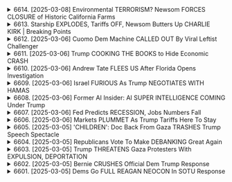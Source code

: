 <details>
<summary>6614. [2025-03-08] Environmental TERRORISM? Newsom FORCES CLOSURE of Historic California Farms</summary><br>

<a href="https://www.youtube.com/watch?v=EXwT_7HVmys" target="_blank">
    <img src="https://img.youtube.com/vi/EXwT_7HVmys/maxresdefault.jpg" 
        alt="[Youtube]" width="200">
</a>

# Environmental TERRORISM? Newsom FORCES CLOSURE of Historic California Farms

### 重點整理：工廠式農場與地產農場的辯論

#### 1. 定義與爭議
- **工廠式農場的定義模糊**：缺乏明確法律或行業標準，導致イメージ混亂。
- **地產農場的重要性**：維持地方食源、支持小規模農夫。

#### 2. 經濟影響
- **成本科超市衝擊**：大型連鎖店傾向於支持工業化農業，削弱小農收入。
- **資金流向**：購物於大企業等同支援工業化模式，而非地方農民。

#### 3. 社會與環境影響
- **生態平衡**：規模化生產可能破壞環境，小農則更重視永續農法。
- **社區凝聚力**：支持地產農場可維繫地方經濟及社區網絡。

#### 4. 地球村現象
- **全球性問題**：歐美等地也面臨同樣挑戰，顯示此為國際性議題。
- **共同行動的重要性**：需集體努力以阻止工業化對小農的侵略。

#### 5. 個人行動建議
- **直接溝通**：與本地農夫交流，了解其生產方式並提供支持。
- **消費選擇**：優先購買本地產品，抵制大型連鎖店。
- **情報収集**：參考「Food and Family Farms」等資源，了解更多案例。

#### 6. 結論
- **必要性**：防止工業化農業進一步擠壓小規模農場，需集體行動。
- **倡導本地食源**：支持地產農場即是捍衫社區未來。
</details>

<details>
<summary>6613. Starship EXPLODES, Tariffs OFF, Newsom Butters Up CHARLIE KIRK | Breaking Points</summary><br>

<a href="https://www.youtube.com/watch?v=D79NstCwIs8" target="_blank">
    <img src="https://img.youtube.com/vi/D79NstCwIs8/maxresdefault.jpg" 
        alt="[Youtube]" width="200">
</a>

# Starship EXPLODES, Tariffs OFF, Newsom Butters Up CHARLIE KIRK | Breaking Points


</details>

<details>
<summary>6612. [2025-03-06] Cuomo Dem Machine CALLED OUT By Viral Leftist Challenger</summary><br>

<a href="https://www.youtube.com/watch?v=EcX2Rj1q5aU" target="_blank">
    <img src="https://img.youtube.com/vi/EcX2Rj1q5aU/maxresdefault.jpg" 
        alt="[Youtube]" width="200">
</a>

# Cuomo Dem Machine CALLED OUT By Viral Leftist Challenger

### 小節歸納：

#### 1. 主要政治運動或團體：
   - 提出者： Zahana（假設為候選人）
   - 政治運動目標：挑戰現任市長阿ndata-Andrew Cuomo，提供進步的政策，改變紐約市政。
   - 支持基礎：吸引市民、工作階級選民，強調公平與社會正義。

#### 2. 主要政策主張：
   - **住房政策**：
     - 家庭租金	freeze（凍結）
     - 建造20萬個可負擔住所。
   - **交通政策**：
     - 搭乘公車加速化和免費化。
   - **兒童保育**：
     - 提供 universial child care（通用兒童照顧）。
   - **經濟正義**：
     - 確保工薪階級權益，反對企業與億萬富翁階級的影響力。

#### 3. 具體行動方案：
   - **資金籌集**：
     - 對抗 Cuomo 的超級 PAC 已經籌得150萬美元。
     - 紐約市提供市民捐款 8 倍的公共配額，目前已籌得400 萬美元，還有潛力籌得更多。
   - **接地活動**：
     - 擿訪市內100 萬戶家庭，直接與市民溝通。
   - **數位策略**：
     - 利用媒體與病毒式內容，掌握注意力經濟學。
   - **投票動員**：
     - 鼓勵支持者前往 zahanfornyc.com 罹覽並參與活動。

#### 4. 綜合分析：
   - **挑戰背景**：
     - 紐約市存在右翼勢力增長，市民對政客失德與腐敗的不滿。
   - **成功因素**：
     - 政策貼近民生需求，直接解決市民生活問題。
     - 高效的數位行銷策略，提升曝光率與支持度。
   - **潛在困難**：
     - 資金對抗 Cuomo 的超級 PAC 可能會是一大挑戰。
     - 地面活動需要大量人力與時間投入。

#### 5. 支持者參與方式：
   - 捐款：支持 Zahana 的政見，通過網站 zahanfornyc.com 貢獻資金。
   - 志願參加：加入地面活動，如 door-knocking。
   - 傳播消息：分享影片與內容，增加曝光率。

### 總結：
Zahana 提出的一系列政策主張直擊紐約市民的實際需求，特別是在住房、交通和兒童保育等方面。其具體行動方案結合了資金籌集、接地活動及數位策略，展現了一個進步且實踐性的政見路線。面對 Cuomo 的挑戰，Zahana 需要更多市民的支持與參與，共同為一個更公平的紐約而努力。
</details>

<details>
<summary>6611. [2025-03-06] Trump COOKING THE BOOKS to Hide Economic CRASH</summary><br>

<a href="https://www.youtube.com/watch?v=1a7_1c6szis" target="_blank">
    <img src="https://img.youtube.com/vi/1a7_1c6szis/maxresdefault.jpg" 
        alt="[Youtube]" width="200">
</a>

# Trump COOKING THE BOOKS to Hide Economic CRASH

### 1. 經濟政策與其影響

#### 1.1 政府支出削減對勞工階級的衝擊  
- 政府通過削減社會保障計劃和解僱公職人員來降低開支。
- 這些措施對普通民眾的生活質量造成直接影響，特別是在醫療保健、教育和退休福利等方面。

#### 1.2 稅收政策的寡頭傾向  
- 富豪階級享受了大規模的減稅，尤其是託管政權期間實施的4兆美元減稅方案。
- 這些 tax cuts 直接惠及億萬富翁，並為他們創造了新的海外投資機會。

#### 1.3 結論  
- 現行的經濟政策明顯傾向於保護和增益少數精英階級的利益，而非普通民眾。

---

### 2. 寡頭政治與不平等

#### 2.1 資源集中化現象  
- 近年來富人佔總支出的比例不斷上升。目前，Top 10% 的收入羣體已經佔據了全美支出的50%。
- 與30年前相比（當時僅佔約33%），這表明資源和權力正在向少數精英高度集中。

#### 2.2 消費模式的兩極分化  
- 富人消費能力的提升主要來源於他們對高級商品和服務的巨大需求，這包括奢侈品、高端教育和醫療服務等。
- 相反，普通民眾可選 consumption 選項則受到嚴格限制。

#### 2.3 經濟政策的逆進性  
- 政府實施的高度逆進性經濟政策（如高關稅）進一步加劇了貧富差距。這些措施對低收入羣體造成沉重打擊，而富人卻受益於減稅和海外投資機會。

---

### 3. 結論：當前經濟形勢與未來展望

#### 3.1 現行政策的短期影響  
- 消費支出大幅下降，消費者信心指數銳減。
- 房地產市場陷入深度衰退，股市動蕩加劇。

#### 3.2 長期趨勢的憂慮  
- 寡頭政治的進一步深化將導致普通民眾生活條件的持續惡化。
- 經濟不平等的惡化可能引發更為嚴重的社會矛盾和政治動盪。

#### 3.3 對未來政策的建議  
- 需要重新審視現行政策，強調公平與社會保障。
- 推動累進稅制改革，遏制資本過度集中。
- 加大對勞工階級的支持力度，確保基本生活條件不被進一步削弱。

#### 3.4 結論  
- 現行的寡頭政治主導的經濟政策若不改變，將導致美國社會面臨更加嚴峻的挑戰。
</details>

<details>
<summary>6610. [2025-03-06] Andrew Tate FLEES US After Florida Opens Investigation</summary><br>

<a href="https://www.youtube.com/watch?v=T542RxJKNMo" target="_blank">
    <img src="https://img.youtube.com/vi/T542RxJKNMo/maxresdefault.jpg" 
        alt="[Youtube]" width="200">
</a>

# Andrew Tate FLEES US After Florida Opens Investigation

### 事件概述

#### 主要事件
1. **逮捕與指控**  
   - 安德魯·テイト（Andrew Tate）及其兄弟 Tristan 被指控涉及人口販賣及性交易。
   - 檢方聲稱他們在羅馬尼亞有組織性的犯罪活動，包括招募年輕女性從事非法性產業。

2. **法律程序與赦免問題**
   - 若州級機構對安德魯提出告訴，根據美國憲法，總統無權赦免州級罪名。
   - 此事件可能影響其支持者及政治盟友的立場。

3. **媒體與公衆反應**
   - 建議觀衆觀看兩年前Ali Betts的訪談，她曾直言批評安德魯的行爲。
   - 討論涉及保守派媒體的倫理問題及其對女性領導力的看法。

4. **逃亡計劃**
   - 安德魯可能考慮返回羅馬尼亞以逃避美國司法追捕，但羅馬尼亞的法律環境更爲嚴苛。

#### 主要人物
1. **安德魯·テイト（Andrew Tate）**  
   - 極右翼政治人物，以其激進言論和社交媒體影響力聞名。
   - 被指控涉及人口販賣及性交易，面臨多項法律問題。

2. **Tristan Teate**  
   - 安德魯的兄弟，一同被捲入案件，具體角色尚不明確。

3. **Ali Betts**  
   - 記者，曾對安德魯提出批評，其報道風格和職業道德受到認可。

4. **保守派媒體與支持者**
   - 包括Candiace Owens等人物，他們在事件中的反應成爲公衆關注焦點。

### 主要論證

#### 法律與政治層面
1. **赦免權限的限制**  
   - 總統僅能赦免聯邦罪名，州級犯罪不在其權限範圍內。
   - 此點可能影響安德魯的支持者對未來策略的制定。

2. **司法公正性**
   - 強調「無罪推定」原則，即在證據確鑿前應視爲無罪。
   - 討論證物處理方式及其對案件的影響。

#### 媒體與公衆層面
1. **媒體報道的責任**  
   - 分析保守派媒體在事件中的報道策略及其對女性領導力的雙重標準。
   - 探討媒體如何塑造公衆人物形象及影響輿論方向。

2. **公衆反應與社交媒體**
   - 觀察支持者與反對者在社交平臺上的互動，評估事件對安德魯政治生涯的潛在影響。

### 結論

安德魯·テイト及其兄弟的案件不僅是法律問題，更是媒體與政治交織的典型案例。事件揭示了極右翼人物面臨的道德困境及保守派媒體的倫理挑戰。未來的發展將取決於司法程序的公正性、公衆輿論的變化以及相關利益集團的反應。建議持續關注案件進展及媒體報道，以全面理解其複雜性。

---

**整理人：[Your Name]**  
**日期：[Current Date]**
</details>

<details>
<summary>6609. [2025-03-06] Israel FURIOUS As Trump NEGOTIATES WITH HAMAS</summary><br>

<a href="https://www.youtube.com/watch?v=9tDQkdVDnV4" target="_blank">
    <img src="https://img.youtube.com/vi/9tDQkdVDnV4/maxresdefault.jpg" 
        alt="[Youtube]" width="200">
</a>

# Israel FURIOUS As Trump NEGOTIATES WITH HAMAS

### 以色列與哈馬斯衝突的關鍵點分析

#### 1. 衝突背景
- **歷史根源**：以色列與哈馬斯之間的衝突可以追溯到上世紀90年代初。哈馬斯作爲巴勒斯坦主要的伊斯蘭抵抗組織，始終堅持通過武力手段實現對以色列的抵抗，並尋求建立一個獨立的巴勒斯坦國。
- **近期事件**：自2023年10月以來，加沙地帶的局勢急劇惡化，主要是由於以色列軍隊對哈馬斯目標的打擊行動升級，導致大量平民傷亡和基礎設施損毀。

#### 2. 當前人道主義危機
- **傷亡情況**：據聯合國統計，截至2023年11月，已有數千名巴勒斯坦人在衝突中喪生，其中包括大量婦女和兒童。
- **基礎設施破壞**：加沙地帶的電力、供水和醫療設施遭受嚴重破壞，導致基本生活條件無法保障。

#### 3. 國際社會反應
- **聯合國立場**：聯合國多次呼籲雙方停火，並要求保護平民安全。聯合國安理會召開緊急會議，但未能通過任何實質性決議。
- **美國與歐洲國家的反應**：美國和大多數歐洲國家支持以色列的自衛權，同時對哈馬斯的行爲表示譴責。

#### 4. 政治與軍事動態
- **以色列的戰略**：以色列政府表示其行動旨在打擊恐怖主義，保障國家安全，並強調將採取一切必要措施保護公民。
- **哈馬斯的立場**：哈馬斯拒絕停火提議，並誓言繼續抵抗以色列的侵略。該組織認爲只有通過武力手段才能迫使以色列做出讓步。

#### 5. 可能的解決方案
- **外交途徑**：埃及、卡塔爾等地區國家積極推動和平對話，但進展有限。
- **人道主義援助**：國際社會呼籲向加沙地帶提供緊急援助，並支持相關人道主義機構的工作。

#### 6. 長期影響與展望
- **區域穩定**：衝突的持續可能進一步激化中東地區的緊張局勢，對地區安全構成更大威脅。
- **國際關係**：事件將影響以色列與其他國家的關係，尤其是與美國和歐洲盟友之間的互動。
- **巴勒斯坦問題的未來**：加沙地帶的長期不穩定可能使巴勒斯坦獨立建國的目標更加遙遠。

#### 7. 媒體與公衆輿論
- **全球關注**：國際媒體對衝突進行了廣泛報道，引發了全球公衆的關注和討論。社交媒體上有關於事件的各種觀點和評論。
- **公衆反應**：許多國家的民衆舉行了示威活動，表達對以色列行動的支持或反對。

#### 8. 經濟影響
- **直接影響**：加沙地帶的經濟基礎幾乎完全癱瘓，導致大量失業和貧困。
- **間接影響**：衝突可能影響中東地區的整體經濟環境，並對全球能源市場產生波動。

### 結論
當前以色列與哈馬斯之間的衝突已造成嚴重的人道主義危機，並對地區穩定構成威脅。解決這一問題需要國際社會的共同努力，包括推動和平對話、提供人道主義援助以及促進公正合理的政治解決方案。
</details>

<details>
<summary>6608. [2025-03-06] Former AI Insider: AI SUPER INTELLIGENCE COMING Under Trump</summary><br>

<a href="https://www.youtube.com/watch?v=ZzJMxh68RGI" target="_blank">
    <img src="https://img.youtube.com/vi/ZzJMxh68RGI/maxresdefault.jpg" 
        alt="[Youtube]" width="200">
</a>

# Former AI Insider: AI SUPER INTELLIGENCE COMING Under Trump

### 論文結構整理

#### 1. 經濟與技術競爭
- ** капитализма vs 社會主義元素**  
  - 西方資本主義可能不再是最有效的創新驅動力，因其過度依賴金融操控和利益追求，而非真正的技術革新。
  - 中國的混合經濟模式，結合國家資源投入和集中力量於關鍵產業，提高了研發效率並推動技術進步。

- **サプライチェーン的重要性**  
  - 強大的供應鏈結構是技術開發的核心因素。需要政府介入、計劃和協調各方資源。
  - 特定產業領導人（如埃隆·馬斯克）在推動創新中扮演關鍵角色。

#### 2. 歷史與冷戰遺跡
- **冷戰後的自信**
  - 西方國家曾認為資本主義無敵，勝利於任何競爭對手。
  - 面臨來自中國等新型經濟模式的挑戰，西方需重新評估其優勢。

- **社會價值取向**
  - 過度消費和娛樂文化的盛行可能削弱科學和技術人才的培養。
  - 真正的創新需要國家在教育、科研方面的持續投入。

#### 3. 將來挑戰與選擇
- **防禦支出與社會福利平衡**
  - 歐洲正在辯論是否應削減社會福利以增加國防支出，以應對科技和軍事競爭。
  - 如德法等國可能面臨降低生活保障水平的艱難抉擇。

- **政府角色的重要性**
  - 需要有效的政策引導和資源分配，防止被大型獨佔企業控制市場。
  - 國家幹預在科技和產業發展中是不可缺少的。

#### 4. 媒體與信息傳播
- **媒體的作用**
  - 分享有價值的內容可幫助更廣泛的受眾理解複雜話題。
  - 鼓勵觀眾主動學習，如通過YouTube等渠道獲取第一手資訊。

- **頻道推介**
  - 提供電子郵件訂閱服務（breakingpoints tocom），每日早晨免費接收完整節目內容，助力跟蹤最新趨勢。
</details>

<details>
<summary>6607. [2025-03-06] Fed Predicts RECESSION, Jobs Numbers Fall</summary><br>

<a href="https://www.youtube.com/watch?v=AMz2nmtsD7I" target="_blank">
    <img src="https://img.youtube.com/vi/AMz2nmtsD7I/maxresdefault.jpg" 
        alt="[Youtube]" width="200">
</a>

# Fed Predicts RECESSION, Jobs Numbers Fall

### 經濟方面：
1. **通貨膨脀**：目前經濟數據未顯示出明顯的通貨膨脀跡象，但需密切關注人工智慧技術進步對物價水平的潛在影響。
2. **衰退跡象**：尚無明確的衰退跡象，但AI技術發展可能引發的結構性調整風險不容忽視。

### 技術方面：
1. **AI發展進度**：符合甚至超越預期，尤其在晶片製造、數據處理等關鍵領域取得突破。
2. **風險**：
   - **市場過熱**：科技股佔股市總市值比例歷史性高位，存在泡沫破裂風險。
   - **依賴性風險**：各行各業對AI的依賴增加，可能導致系統性風險。

### 政治方面：
1. **政策幹預**：政府可能通過監管或補貼等手段影響市場。
2. **地緣政治**：中美在AI領域的競爭加劇，可能引發技術封鎖和貿易摩擦。

### 社會方面：
1. **社會氣氛**：對AI未來發展的期待與憂慮並存，部分羣體擔心失業風險。
2. **情緒**：存在一定程度的不滿與焦慮，尤其是對於科技巨頭過度集中於市場資源的現象。
</details>

<details>
<summary>6606. [2025-03-06] Markets PLUMMET As Trump Tariffs Here To Stay</summary><br>

<a href="https://www.youtube.com/watch?v=V2B7OcBNK7E" target="_blank">
    <img src="https://img.youtube.com/vi/V2B7OcBNK7E/maxresdefault.jpg" 
        alt="[Youtube]" width="200">
</a>

# Markets PLUMMET As Trump Tariffs Here To Stay

### 小組討論會議記錄整理

#### 1. 政治腐敗與選舉資金濫用
- **問題**：探討了政治腐敗的問題，特別是圍繞唐納德·特朗普及其政府的資金來源和使用。
  - 特朗普的商業利益可能直接影響選挙資金的分配。
  - 存在將選挙資金轉移到個人銀行帳戶的嫌疑。
- **暗黑金融**：涉及高額捐款、超級政治行動委員會（Super PAC）及加密貨幣的濫用。
  - 某些捐獻者以高價購買特朗普的加密貨幣TOKEN，引發SEC調查後卻被撤回。

#### 2. 特朗普政府的政策影響
- **政策轉向**：提及瑪拉戈（Mar-a-Lago）會員及TikTok創始人Jeff Yass對政策變化的重大影響。
  - 維生素K（VK）等社交平臺在塑造公共意見中的角色。
- **利益集團的 접근**：富商和科技寡頭通過捐款和參與重要活動，確保政策符合其利益。

#### 3. 私營企業與政府關係
- **科技寡頭的政治獻身**：
  - 料想伊隆·馬斯克（Elon Musk）昨日會見共和黨議員，涉及電信服務和政府合併事宜。
  - 高管們在就任式上的大量捐款及低頭示範，以確保政治利益。

#### 4. 公民社會與媒體的角色
- **信息操控**：討論了社交平臺在塑造政治氛圍中的作用，如TikTok和ByteDance的影響力。
- **獨立媒體的支持**：
  - 強調支持-independent media的重要性，以抵禦主流媒體的偏向性。

#### 5. 結論與行動呼籲
- **行動建議**：
  - 鼓勵觀看相關影片並點擊「贊」或留言，擴大信息傳播。
  - 訂閱BreakingPointsToSend每日簡報，支持獨立媒體。

此記錄旨在提供客觀、清晰的會議討論重點，以期進一步探討政治腐敗、利益交織及メディア影響力等問題。
</details>

<details>
<summary>6605. [2025-03-05] 'CHILDREN': Doc Back From Gaza TRASHES Trump Speech Spectacle</summary><br>

<a href="https://www.youtube.com/watch?v=UdzBcIhBYqA" target="_blank">
    <img src="https://img.youtube.com/vi/UdzBcIhBYqA/maxresdefault.jpg" 
        alt="[Youtube]" width="200">
</a>

# 'CHILDREN': Doc Back From Gaza TRASHES Trump Speech Spectacle

### 一、背景與主要議題

1. **會談對象**：  
   - 討論焦點圍繞美國政治家瓦特森·科ール曼（Watson Coleman）、哈姆博士（Dr. Ham）以及其他相關人士。

2. **核心話題**：
   - 中東局勢，特別是針對以色列與巴勒斯坦的衝突。
   - 美國總統特朗普計劃在加沙地區建設「特朗普利維埃拉」度假村。
   - 分析伊斯蘭抵抗運動（哈馬斯）及以色列政府的政策走向。

### 二、主要內容整理

1. **加沙局勢分析**：
   - **停火協議破壞**：  
     議員批評以色列單方面違反停火 agreement，實施電力斷供與封鎖，導致人道主義危機。
   - **經濟制裁影響**：  
     飢餓被用作武器，市場物價飛漲，普通民眾陷入更深困苦。
   - **兩國方案前景**：  
     議員對和平解決的實現表示悲觀，認為以色列與哈馬斯均缺乏誠意。

2. **特朗普政策影響**：
   - 批評白宮未能有效阻止特朗普 추진의 加沙度假村建設計畫，此舉被視為進一步削弱了中東和平努力。
   - 議員對同僚的失誤表示遺憾，認為應及時介入以遏制事態惡化。

3. **醫療援助與人道救援**：
   - 哈姆博士分享其在加沙地區的工作經歷，強調先天性缺陷兒童及戰傷患者的困境。
   - 強調國際社會的援助對於紓解當地苦難的重要性。

### 三、政策建議與批評

1. **對以色列政府的批評**：
   - 指責ネタニヤフ首相缺乏談判意願，過於強硬，導致和平進程受阻。
   - 警告若不改變策略，地區緊張將進一步升級。

2. **對美國政府的期昜**：
   - 呼籲白宮展現更強硬姿態，迫使以色列及哈馬斯回到談判桌前。
   - 強調國際法與兩國方案的重要性，避免單邊行動破壞地區穩定。

### 四、媒體與公眾參與

1. **獨立媒體的角色**：
   - 視頻最後呼籲觀眾支持獨立メディア「Democracy Now」，強調其提供客觀報導的重要性。
   - 提供訂閱渠道（breakingpoints.com），鼓勵更多人關注並支援此類媒體。

2. **公眾參與的倡導**：
   - 鼓勵觀眾透過「いいね！」按讚或留言，擴大影片影響力。
   - 強調民眾的力量在於信息共享與壓力團體的形成。

### 五、結論

1. **會議總結**：
   - 議員對當前中東局勢表示憂慮，認為各方均需負起責任。
   - 強調人道主義援助的重要性，並呼籲國際社會共同行動。

2. **未來展望**：
   - 約定再次邀請哈姆博士回來報告最新發展，持續追蹤此複雜議題。
</details>

<details>
<summary>6604. [2025-03-05] Republicans Vote To Make DEBANKING Great Again</summary><br>

<a href="https://www.youtube.com/watch?v=PbiGFNe9RKk" target="_blank">
    <img src="https://img.youtube.com/vi/PbiGFNe9RKk/maxresdefault.jpg" 
        alt="[Youtube]" width="200">
</a>

# Republicans Vote To Make DEBANKING Great Again

### 小節ごとの重點整理

#### 1. **CFPBの最新情報**
- CFBP（Consumer Financial Protection Bureau）に関する議論が高まっている。
- 銀行の閉鎖問題と規制強化が組み合わさって焦點となっている。
- バイデン政権下で、CFBPは金融機関やデジタル決済アプリに厳しい規則を制定した。
- これらの規則は、Venmo、PayPal、Google Pay、Apple Payなど広範な企業に影響を及ぼすとされていた。

#### 2. **規制の內容と反響**
- CFBPは、少なくとも5000萬件の取引を行う企業に規制を適用。
- 銀行や金融機関に対して「デバンク」（口座停止）が行われることが懸念されている。
- テック業界や暗號通貨関連企業を中心に、規制への不満が高まっている。

#### 3. **背景と影響**
- CFBPの規制は、政治的信念に基づく「チョークポイント」戦略の一環とみられている。
- 過去にはマリファナや銃産業に対して同様の規制が行われたが、今回は政敵であるテック系企業やスタートアップに焦點が當てられている。
- 例として、過去4年間で30人以上の創業者が銀行口座を奪われたことが挙げられる。

#### 4. **反発と利用**
- テック系の著名人物（例えばマーク・アンドレやザッカーバーグ）が、規制に対する正當な怒りを巧みに利用。
- 保守派はイデオロギー的な理由で銀行口座停止を批判し、CFBPの廃止運動を加速させている。

#### 5. **今後の展開**
- 上院共和黨が、近く「デバンク規則」を廃止する予定。
- CFBPの存続や金融規制の方向性が、今後さらに注目される見込み。

---

### 結論
CFBPを中心とした金融規制は、テック企業と金融機関間で大きな摩擦を引き起こしている。特に「デバンク」問題は、政治的カラーを帯びた戦略的な規制として批判されている。今後の政策動向や法改正の行方に注目が集まっている。
</details>

<details>
<summary>6603. [2025-03-05] Trump THREATENS Gaza Protesters With EXPULSION, DEPORTATION</summary><br>

<a href="https://www.youtube.com/watch?v=wt1fwH45elg" target="_blank">
    <img src="https://img.youtube.com/vi/wt1fwH45elg/maxresdefault.jpg" 
        alt="[Youtube]" width="200">
</a>

# Trump THREATENS Gaza Protesters With EXPULSION, DEPORTATION

### 小節一：文章開頭引言
- **內容**：文章開頭提到「反文青」運動，強調其為民進黨政治操作的結果。
- **重點**：
  - 反文青運動被批評為政治操弄。
  - 文章呼籲理性看待此運動。

### 小節二：反文青運動的性質
- **內容**：文章指出「反文青」運動是民進黨為遏制不同政見而採取的政治策略。
- **重點**：
  - 反文青運動被視為政治手段。
  - 目的是壓制不同意見。

### 小節三：媒體的角色
- **內容**：媒體在塑造「反文青」形象中扮演了重要角色，幫助民進黨鞏固政權。
- **重點**：
  - 媒體協助塑造反文青形象。
  - 此形象成為民進黨的輿論工具。

### 小節四：運動的影響
- **內容**：文章批評「反文青」運動破壞了社會和諧，幹擾文化藝術發展。
- **重點**：
  - 反文青運動導致社會對立。
  - 影響文化藝術生態。

### 小節五：結論與呼籲
- **內容**：文章強調需理性看待「反文青」運動，警惕其政治操縱背後的風險。
- **重點**：
  - 警惕反文青運動的政治風險。
  - 呼籲冷靜對待此一現象。

### 小節六：總結
- **內容**：文章整體批評「反文青」運動，視其爲民進黨的政治工具，並呼籲理性與冷靜。
- **重點**：
  - 反文青運動是政治操縱的結果。
  - 需要警惕其對社會的影響。
</details>

<details>
<summary>6602. [2025-03-05] Bernie CRUSHES Official Dem Trump Response</summary><br>

<a href="https://www.youtube.com/watch?v=OurEmyt89w0" target="_blank">
    <img src="https://img.youtube.com/vi/OurEmyt89w0/maxresdefault.jpg" 
        alt="[Youtube]" width="200">
</a>

# Bernie CRUSHES Official Dem Trump Response

### 小節整理

#### 1. 社會保障制度的重要性
- 美國的社會保障制度是歷史上最成功且最受歡迎的政府項目之一。
- 社會保障爲數百萬人提供了經濟支持，尤其是在困難時期。

#### 2. 對特朗普的指控與批評
- 特朗普聲稱2020年選舉被竊取，實際上他贏得了選舉。
- 特朗普將1月6日的暴亂稱爲「愛之日」，這是對事實的扭曲。
- 特朗普錯誤地主張有數百萬人非法投票，並持續影響美國政治。

#### 3. 氣候變化與中國的關聯
- 特朗普認爲氣候變化是中國人製造的騙局，這一觀點缺乏科學依據。

#### 4. 對烏克蘭戰爭的立場
- 特朗普錯誤地稱烏克蘭挑起了對俄戰爭，顛倒了衝突的事實。
- 這種立場忽視了俄羅斯在戰爭中的侵略行爲。

#### 5. 民主黨的應對策略
- 民主黨需要採取更有效的措施來爭取中間選民的支持。
- 需要展示普通郊區居民的真實聲音，而不是將他們邊緣化。

#### 6. 媒體的作用與建議
- 建議觀衆通過訂閱Breaking Points等獨立媒體，獲取更多客觀信息。
- 提倡支持獨立媒體，以推動更公正的新聞報道。

#### 7. 政治立場與價值觀
- 進步 liberals 班加羅爾重視社會福利和經濟平等。
- 他們希望通過政策改善人民生活水平，減少不平等。

#### 8. 桑德斯的政治影響力
- 桑德斯在多個政策上與觀衆有共識，儘管未必所有人都認同他的觀點。
- 他擅長傳達信息，但能否說服更多人仍需觀察。
</details>

<details>
<summary>6601. [2025-03-05] Dems Go FULL REAGAN NEOCON In SOTU Response</summary><br>

<a href="https://www.youtube.com/watch?v=amY2dxtFcTQ" target="_blank">
    <img src="https://img.youtube.com/vi/amY2dxtFcTQ/maxresdefault.jpg" 
        alt="[Youtube]" width="200">
</a>

# Dems Go FULL REAGAN NEOCON In SOTU Response

### 論文總結與分析

---

#### **1. 全球政治局勢與二極化**
- **全球政治格局的變化**  
  - 美國與中國、俄羅斯等大國之間的關係日益緊張，國際局勢複雜多變。
  - 傳統盟友與新興力量的互動影響着全球安全與發展。

- **二極化現象**  
  - 政治立場的分化導致社會內部對立加劇。
  - 在美國國內， liberal與conservative羣體在多個議題上存在嚴重分歧。

---

#### **2. 俄羅斯與烏克蘭局勢**
- **克裏米亞問題**  
  - 俄羅斯對克裏米亞的控制引發國際爭議，尤其是北約與歐洲國家的反應。
  - 美國前總統奧巴馬曾表示不考慮軍事幹預，認爲這不是美國的核心利益。

- **烏克蘭侵攻與其影響**  
  - 2022年俄羅斯入侵烏克蘭導致戰爭升級，全球能源與糧食安全受到衝擊。
  - 戰爭引發了西方對俄制裁，以及國際社會的廣泛討論。

---

#### **3. 美國內政與政治文化**
- **特朗普政府的政策爭議**  
  - 特朗普在任期內推動了一系列爭議性政策，包括對烏克蘭提供軍事援助。
  - 被認爲此舉加劇了俄烏衝突的風險。

- **政治二極化對外交政策的影響**  
  - 政治立場的極端化導致外交決策受到黨派影響。
  - 例如，部分liberal派堅決支持烏克蘭，而conservative則對俄羅斯的態度更爲複雜。

---

#### **4. 與媒體與輿論**
- **媒體偏見與政治宣傳**  
  - 媒體在報道俄烏衝突時，往往帶有立場色彩，導致公衆意見分化。
  - MSNBC等主流媒體被批評爲偏向liberal立場。

- **輿論形塑**  
  - 社交メディア與傳統媒體共同塑造了公衆對俄烏戰爭的看法。
  - 特別是對於俄羅斯的態度，存在明顯的負面二極化現象。

---

#### **5. 政治與道德的辯證**
- **政治抉擇的複雜性**  
  - 國際關係中，國家利益與道德考量常發生衝突。
  - 如美國對烏克蘭的軍事援助，既出於戰略考慮，也涉及人道主義責任。

- **責任與後果**  
  - 政治領導人的決策影響深遠，需權衡短期利益與長期後果。
  - 特朗普提供Javelin導彈的行爲被視爲加劇了戰爭風險。

---

#### **6. 經濟與安全的trade-off**
- **能源與糧食安全**  
  - 俄烏衝突導致全球能源價格波動和糧食供應緊張。
  - 對全球經濟復甦構成挑戰。

- **制裁與反制**  
  - 西方對俄制裁引發經濟震蕩，俄羅斯則採取反制措施，如減少能源出口。

---

#### **7. 獨特的視角與分析**
- **特朗普的角色定位**  
  - 特朗普在俄烏問題上的立場被視爲既對立又複雜。
  - 其電話Gate事件成爲政治爭議的焦點。

- **歷史與現實的對比**  
  - 對比奧巴馬與特朗普的政策，反思美國對國際事務的不同態度。

---

#### **8. 政治文化的未來走向**
- **二極化的長期影響**  
  - 政治極化可能使美國社會進一步分裂，影響其在國際舞臺上的角色。
  - 如何彌合分歧成爲未來的關鍵挑戰。

- **獨立媒體的作用**  
  - 獨立メディア在提供多元觀點和監督權力方面具有重要作用。
  - 需要支持獨立媒體以促進更健康的公共討論環境。

---

#### **9. 結論**
- 全球政治局勢的複雜性要求更加審慎的決策與對話。
- 在俄烏衝突中，美國的政治極化不僅影響了國內團結，也對國際關係產生了深遠影響。
- 支持獨立媒體和多元觀點，是應對當前挑戰的重要途徑。
</details>

